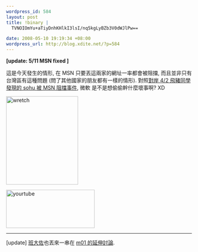 ```yaml
--- 
wordpress_id: 584
layout: post
title: !binary |
  TVNOIOmYu+aTiyDnhKHlkI3lsI/nq5kgLyBZb3V0dWJlPw==

date: 2008-05-10 19:19:34 +08:00
wordpress_url: http://blog.xdite.net/?p=584
---
```

<strong>[update: 5/11 MSN fixed ]</strong>

這是今天發生的情形, 在 MSN 只要丟這兩家的網址一率都會被阻擋, 而且並非只有台灣區有這種問題 (問了其他國家的朋友都有一樣的情形). 對照<a href="http://www.flypig.org/002225.html">對岸 4/2 飛豬同學發現的 sohu 被 MSN 阻擋事件</a>, 微軟 是不是想偷偷幹什麼壞事啊? XD

<a href="http://www.flickr.com/photos/xdite/2479604471/" title="Flickr 上 xdite 的 wretch"><img src="http://farm3.static.flickr.com/2016/2479604471_8cbb6890c3_m.jpg" width="195" height="240" alt="wretch" /></a>

<a href="http://www.flickr.com/photos/xdite/2479604485/" title="Flickr 上 xdite 的 yourtube"><img src="http://farm4.static.flickr.com/3193/2479604485_4e55f8e7cb_m.jpg" width="240" height="104" alt="yourtube" /></a>

---
[update] <a href="http://blog.woixv.com">班大佐</a>也丟來一串在 <a href="http://www.mobile01.com/topicdetail.php?f=300&t=609501&last=5998549">m01 的延伸討論</a>.
